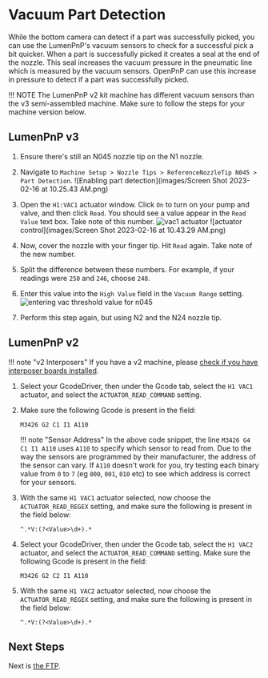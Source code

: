 
# Vacuum Part Detection

While the bottom camera can detect if a part was successfully picked, you can use the LumenPnP's vacuum sensors to check for a successful pick a bit quicker. When a part is successfully picked it creates a seal at the end of the nozzle. This seal increases the vacuum pressure in the pneumatic line which is measured by the vacuum sensors. OpenPnP can use this increase in pressure to detect if a part was successfully picked.

!!! NOTE
    The LumenPnP v2 kit machine has different vacuum sensors than the v3 semi-assembled machine. Make sure to follow the steps for your machine version below.

## LumenPnP v3

1. Ensure there's still an N045 nozzle tip on the N1 nozzle.
2. Navigate to `Machine Setup > Nozzle Tips > ReferenceNozzleTip N045 > Part Detection`.
  ![Enabling part detection](images/Screen Shot 2023-02-16 at 10.25.43 AM.png)

1. Open the `H1:VAC1` actuator window. Click `On` to turn on your pump and valve, and then click `Read`. You should see a value appear in the `Read Value` text box. Take note of this number.
   ![vac1 actuator](images/vac1-actuator.png)
   ![actuator control](images/Screen Shot 2023-02-16 at 10.43.29 AM.png)

2. Now, cover the nozzle with your finger tip. Hit `Read` again. Take note of the new number.

3. Split the difference between these numbers. For example, if your readings were `250` and `246`, choose `248`.

4. Enter this value into the `High Value` field in the `Vacuum Range` setting.
   ![entering vac threshold value for n045](images/entering-vac-cal.png)

5. Perform this step again, but using N2 and the N24 nozzle tip.

## LumenPnP v2

!!! note "v2 Interposers"
    If you have a v2 machine, please [check if you have interposer boards installed](../../../guides/rev3-vac-interposer/index.md).

1. Select your GcodeDriver, then under the Gcode tab, select the `H1 VAC1` actuator, and select the `ACTUATOR_READ_COMMAND` setting.

2. Make sure the following Gcode is present in the field:

    ```gcode
    M3426 G2 C1 I1 A110
    ```

    !!! note "Sensor Address"
        In the above code snippet, the line `M3426 G4 C1 I1 A110` uses `A110` to specify which sensor to read from. Due to the way the sensors are programmed by their manufacturer, the address of the sensor can vary. If `A110` doesn't work for you, try testing each binary value from `0` to `7` (eg `000`, `001`, `010` etc) to see which address is correct for your sensors.

3. With the same `H1 VAC1` actuator selected, now choose the `ACTUATOR_READ_REGEX` setting, and make sure the following is present in the field below:

    ```regex
    ^.*V:(?<Value>\d+).*
    ```

4. Select your GcodeDriver, then under the Gcode tab, select the `H1 VAC2` actuator, and select the `ACTUATOR_READ_COMMAND` setting. Make sure the following Gcode is present in the field:

    ```gcode
    M3426 G2 C2 I1 A110
    ```

5. With the same `H1 VAC2` actuator selected, now choose the `ACTUATOR_READ_REGEX` setting, and make sure the following is present in the field below:

    ```regex
    ^.*V:(?<Value>\d+).*
    ```

## Next Steps

Next is [the FTP](../../ftp/index.md).
